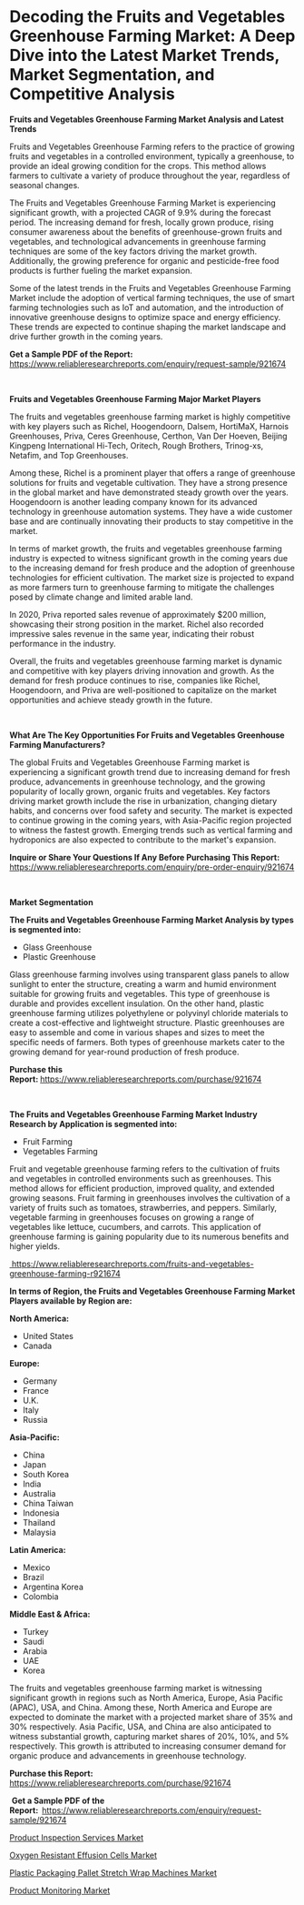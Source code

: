 <p><h1>Decoding the Fruits and Vegetables Greenhouse Farming Market: A Deep Dive into the Latest Market Trends, Market Segmentation, and Competitive Analysis</h1></p><p><strong>Fruits and Vegetables Greenhouse Farming Market Analysis and Latest Trends</strong></p>
<p><p>Fruits and Vegetables Greenhouse Farming refers to the practice of growing fruits and vegetables in a controlled environment, typically a greenhouse, to provide an ideal growing condition for the crops. This method allows farmers to cultivate a variety of produce throughout the year, regardless of seasonal changes. </p><p>The Fruits and Vegetables Greenhouse Farming Market is experiencing significant growth, with a projected CAGR of 9.9% during the forecast period. The increasing demand for fresh, locally grown produce, rising consumer awareness about the benefits of greenhouse-grown fruits and vegetables, and technological advancements in greenhouse farming techniques are some of the key factors driving the market growth. Additionally, the growing preference for organic and pesticide-free food products is further fueling the market expansion.</p><p>Some of the latest trends in the Fruits and Vegetables Greenhouse Farming Market include the adoption of vertical farming techniques, the use of smart farming technologies such as IoT and automation, and the introduction of innovative greenhouse designs to optimize space and energy efficiency. These trends are expected to continue shaping the market landscape and drive further growth in the coming years.</p></p>
<p><strong>Get a Sample PDF of the Report:&nbsp;</strong> <a href="https://www.reliableresearchreports.com/enquiry/request-sample/921674">https://www.reliableresearchreports.com/enquiry/request-sample/921674</a></p>
<p>&nbsp;</p>
<p><strong>Fruits and Vegetables Greenhouse Farming Major Market Players</strong></p>
<p><p>The fruits and vegetables greenhouse farming market is highly competitive with key players such as Richel, Hoogendoorn, Dalsem, HortiMaX, Harnois Greenhouses, Priva, Ceres Greenhouse, Certhon, Van Der Hoeven, Beijing Kingpeng International Hi-Tech, Oritech, Rough Brothers, Trinog-xs, Netafim, and Top Greenhouses.</p><p>Among these, Richel is a prominent player that offers a range of greenhouse solutions for fruits and vegetable cultivation. They have a strong presence in the global market and have demonstrated steady growth over the years. Hoogendoorn is another leading company known for its advanced technology in greenhouse automation systems. They have a wide customer base and are continually innovating their products to stay competitive in the market.</p><p>In terms of market growth, the fruits and vegetables greenhouse farming industry is expected to witness significant growth in the coming years due to the increasing demand for fresh produce and the adoption of greenhouse technologies for efficient cultivation. The market size is projected to expand as more farmers turn to greenhouse farming to mitigate the challenges posed by climate change and limited arable land.</p><p>In 2020, Priva reported sales revenue of approximately $200 million, showcasing their strong position in the market. Richel also recorded impressive sales revenue in the same year, indicating their robust performance in the industry.</p><p>Overall, the fruits and vegetables greenhouse farming market is dynamic and competitive with key players driving innovation and growth. As the demand for fresh produce continues to rise, companies like Richel, Hoogendoorn, and Priva are well-positioned to capitalize on the market opportunities and achieve steady growth in the future.</p></p>
<p>&nbsp;</p>
<p><strong>What Are The Key Opportunities For Fruits and Vegetables Greenhouse Farming Manufacturers?</strong></p>
<p><p>The global Fruits and Vegetables Greenhouse Farming market is experiencing a significant growth trend due to increasing demand for fresh produce, advancements in greenhouse technology, and the growing popularity of locally grown, organic fruits and vegetables. Key factors driving market growth include the rise in urbanization, changing dietary habits, and concerns over food safety and security. The market is expected to continue growing in the coming years, with Asia-Pacific region projected to witness the fastest growth. Emerging trends such as vertical farming and hydroponics are also expected to contribute to the market's expansion.</p></p>
<p><strong>Inquire or Share Your Questions If Any Before Purchasing This Report:</strong> <a href="https://www.reliableresearchreports.com/enquiry/pre-order-enquiry/921674">https://www.reliableresearchreports.com/enquiry/pre-order-enquiry/921674</a></p>
<p>&nbsp;</p>
<p><strong>Market Segmentation</strong></p>
<p><strong>The Fruits and Vegetables Greenhouse Farming Market Analysis by types is segmented into:</strong></p>
<p><ul><li>Glass Greenhouse</li><li>Plastic Greenhouse</li></ul></p>
<p><p>Glass greenhouse farming involves using transparent glass panels to allow sunlight to enter the structure, creating a warm and humid environment suitable for growing fruits and vegetables. This type of greenhouse is durable and provides excellent insulation. On the other hand, plastic greenhouse farming utilizes polyethylene or polyvinyl chloride materials to create a cost-effective and lightweight structure. Plastic greenhouses are easy to assemble and come in various shapes and sizes to meet the specific needs of farmers. Both types of greenhouse markets cater to the growing demand for year-round production of fresh produce.</p></p>
<p><strong>Purchase this Report:&nbsp;</strong><a href="https://www.reliableresearchreports.com/purchase/921674">https://www.reliableresearchreports.com/purchase/921674</a></p>
<p>&nbsp;</p>
<p><strong>The Fruits and Vegetables Greenhouse Farming Market Industry Research by Application is segmented into:</strong></p>
<p><ul><li>Fruit Farming</li><li>Vegetables Farming</li></ul></p>
<p><p>Fruit and vegetable greenhouse farming refers to the cultivation of fruits and vegetables in controlled environments such as greenhouses. This method allows for efficient production, improved quality, and extended growing seasons. Fruit farming in greenhouses involves the cultivation of a variety of fruits such as tomatoes, strawberries, and peppers. Similarly, vegetable farming in greenhouses focuses on growing a range of vegetables like lettuce, cucumbers, and carrots. This application of greenhouse farming is gaining popularity due to its numerous benefits and higher yields.</p></p>
<p><a href="https://www.reliableresearchreports.com/fruits-and-vegetables-greenhouse-farming-r921674">&nbsp;https://www.reliableresearchreports.com/fruits-and-vegetables-greenhouse-farming-r921674</a></p>
<p><strong>In terms of Region, the Fruits and Vegetables Greenhouse Farming Market Players available by Region are:</strong></p>
<p>
    <p> <strong> North America: </strong>
        <ul>
            <li>United States</li>
            <li>Canada</li>
        </ul>
        </p> 
    <p> <strong> Europe: </strong>
        <ul>
            <li>Germany</li>
            <li>France</li>
            <li>U.K.</li>
            <li>Italy</li>
            <li>Russia</li>
        </ul>
        </p> 
    <p> <strong> Asia-Pacific: </strong>
        <ul>
            <li>China</li>
            <li>Japan</li>
            <li>South Korea</li>
            <li>India</li>
            <li>Australia</li>
            <li>China Taiwan</li>
            <li>Indonesia</li>
            <li>Thailand</li>
            <li>Malaysia</li>
        </ul>
        </p> 
    <p> <strong> Latin America: </strong>
        <ul>
            <li>Mexico</li>
            <li>Brazil</li>
            <li>Argentina Korea</li>
            <li>Colombia</li>
        </ul>
        </p> 
    <p> <strong> Middle East & Africa: </strong>
        <ul>
            <li>Turkey</li>
            <li>Saudi</li>
            <li>Arabia</li>
            <li>UAE</li>
            <li>Korea</li>
        </ul>
    </p>
    </p>
<p><p>The fruits and vegetables greenhouse farming market is witnessing significant growth in regions such as North America, Europe, Asia Pacific (APAC), USA, and China. Among these, North America and Europe are expected to dominate the market with a projected market share of 35% and 30% respectively. Asia Pacific, USA, and China are also anticipated to witness substantial growth, capturing market shares of 20%, 10%, and 5% respectively. This growth is attributed to increasing consumer demand for organic produce and advancements in greenhouse technology.</p></p>
<p><strong>Purchase this Report: </strong><a href="https://www.reliableresearchreports.com/purchase/921674">https://www.reliableresearchreports.com/purchase/921674</a></p>
<p>&nbsp;<strong>Get a Sample PDF of the Report:&nbsp;&nbsp;</strong><a href="https://www.reliableresearchreports.com/enquiry/request-sample/921674">https://www.reliableresearchreports.com/enquiry/request-sample/921674</a></p>
<p><strong></strong></p>
<p><p><a href="https://github.com/biheemgalvinlouises6hokrh3h/Market-Research-Report-List-2/blob/main/product-inspection-services-market.md">Product Inspection Services Market</a></p><p><a href="https://www.linkedin.com/pulse/oxygen-resistant-effusion-cells-market-insight-trends-growth-forecasted-vhu9c?trackingId=zKKJO561QUdK%2Fu0Hf8z1HQ%3D%3D">Oxygen Resistant Effusion Cells Market</a></p><p><a href="https://www.linkedin.com/pulse/plastic-packaging-pallet-stretch-wrap-machines-market-research-wzetc">Plastic Packaging Pallet Stretch Wrap Machines Market</a></p><p><a href="https://github.com/IzaiahBartell/Market-Research-Report-List-1/blob/main/product-monitoring-market.md">Product Monitoring Market</a></p></p>